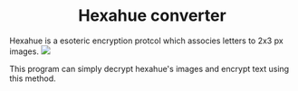 <h1 align="center">Hexahue converter</h1>
<p>Hexahue is a esoteric encryption protcol which associes letters to 2x3 px images.
<img src="https://i.pinimg.com/originals/3e/10/b5/3e10b5d6f97862f855ba472acd65b9b7.png"></img></p>
<p>This program can simply decrypt hexahue's images and encrypt text using this method.</p>
